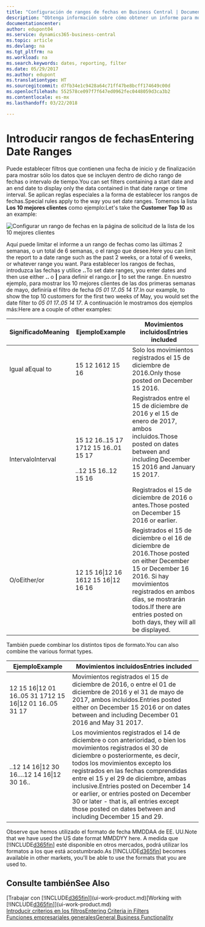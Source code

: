 ```yaml
---
title: "Configuración de rangos de fechas en Business Central | Documentos de Microsoft"
description: "Obtenga información sobre cómo obtener un informe para mostrar datos de periodos de tiempo específicos mediante rangos de fechas en Business Central."
documentationcenter: 
author: edupont04
ms.service: dynamics365-business-central
ms.topic: article
ms.devlang: na
ms.tgt_pltfrm: na
ms.workload: na
ms.search.keywords: dates, reporting, filter
ms.date: 05/29/2017
ms.author: edupont
ms.translationtype: HT
ms.sourcegitcommit: d7fb34e1c9428a64c71ff47be8bcff174649c00d
ms.openlocfilehash: 552578ce097f7f647ed0962fec0448059d3ca3b2
ms.contentlocale: es-mx
ms.lasthandoff: 03/22/2018

---
```

# <a name="entering-date-ranges"></a><span data-ttu-id="39fdd-103">Introducir rangos de fechas</span><span class="sxs-lookup"><span data-stu-id="39fdd-103">Entering Date Ranges</span></span> 
<span data-ttu-id="39fdd-104">Puede establecer filtros que contienen una fecha de inicio y de finalización para mostrar sólo los datos que se incluyen dentro de dicho rango de fechas o intervalo de tiempo.</span><span class="sxs-lookup"><span data-stu-id="39fdd-104">You can set filters containing a start date and an end date to display only the data contained in that date range or time interval.</span></span> <span data-ttu-id="39fdd-105">Se aplican reglas especiales a la forma de establecer los rangos de fechas.</span><span class="sxs-lookup"><span data-stu-id="39fdd-105">Special rules apply to the way you set date ranges.</span></span> <span data-ttu-id="39fdd-106">Tomemos la lista **Los 10 mejores clientes** como ejemplo:</span><span class="sxs-lookup"><span data-stu-id="39fdd-106">Let's take the **Customer Top 10** as an example:</span></span>

![Configurar un rango de fechas en la página de solicitud de la lista de los 10 mejores clientes](./media/ui-enter-date-ranges/customer-top10-list.png)

<span data-ttu-id="39fdd-108">Aquí puede limitar el informe a un rango de fechas como las últimas 2 semanas, o un total de 6 semanas, o el rango que desee.</span><span class="sxs-lookup"><span data-stu-id="39fdd-108">Here you can limit the report to a date range such as the past 2 weeks, or a total of 6 weeks, or whatever range you want.</span></span> <span data-ttu-id="39fdd-109">Para establecer los rangos de fechas, introduzca las fechas y utilice **..**</span><span class="sxs-lookup"><span data-stu-id="39fdd-109">To set date ranges, you enter dates and then use either **..**</span></span> <span data-ttu-id="39fdd-110">o **|** para definir el rango.</span><span class="sxs-lookup"><span data-stu-id="39fdd-110">or **|** to set the range.</span></span> <span data-ttu-id="39fdd-111">En nuestro ejemplo, para mostrar los 10 mejores clientes de las dos primeras semanas de mayo, definiría el filtro de fecha *05 01 17..05 14 17*.</span><span class="sxs-lookup"><span data-stu-id="39fdd-111">In our example, to show the top 10 customers for the first two weeks of May, you would set the date filter to *05 01 17..05 14 17*.</span></span>
<span data-ttu-id="39fdd-112">A continuación le mostramos dos ejemplos más:</span><span class="sxs-lookup"><span data-stu-id="39fdd-112">Here are a couple of other examples:</span></span>

| <span data-ttu-id="39fdd-113">Significado</span><span class="sxs-lookup"><span data-stu-id="39fdd-113">Meaning</span></span> | <span data-ttu-id="39fdd-114">Ejemplo</span><span class="sxs-lookup"><span data-stu-id="39fdd-114">Example</span></span> | <span data-ttu-id="39fdd-115">Movimientos incluidos</span><span class="sxs-lookup"><span data-stu-id="39fdd-115">Entries included</span></span> |
|---|---|---|
|<span data-ttu-id="39fdd-116">Igual a</span><span class="sxs-lookup"><span data-stu-id="39fdd-116">Equal to</span></span>| <span data-ttu-id="39fdd-117">15 12 16</span><span class="sxs-lookup"><span data-stu-id="39fdd-117">12 15 16</span></span> |<span data-ttu-id="39fdd-118">Solo los movimientos registrados el 15 de diciembre de 2016.</span><span class="sxs-lookup"><span data-stu-id="39fdd-118">Only those posted on December 15 2016.</span></span>|
|<span data-ttu-id="39fdd-119">Intervalo</span><span class="sxs-lookup"><span data-stu-id="39fdd-119">Interval</span></span>| <span data-ttu-id="39fdd-120">15 12 16..15 17 17</span><span class="sxs-lookup"><span data-stu-id="39fdd-120">12 15 16..01 15 17</span></span><br /><br /><span data-ttu-id="39fdd-121">..12 15 16</span><span class="sxs-lookup"><span data-stu-id="39fdd-121">..12 15 16</span></span>|<span data-ttu-id="39fdd-122">Registrados entre el 15 de diciembre de 2016 y el 15 de enero de 2017, ambos incluidos.</span><span class="sxs-lookup"><span data-stu-id="39fdd-122">Those posted on dates between and including December 15 2016 and January 15 2017.</span></span><br /><br /><span data-ttu-id="39fdd-123">Registrados el 15 de diciembre de 2016 o antes.</span><span class="sxs-lookup"><span data-stu-id="39fdd-123">Those posted on December 15 2016 or earlier.</span></span>|
|<span data-ttu-id="39fdd-124">O/o</span><span class="sxs-lookup"><span data-stu-id="39fdd-124">Either/or</span></span>|<span data-ttu-id="39fdd-125">12 15 16&#124;12 16 16</span><span class="sxs-lookup"><span data-stu-id="39fdd-125">12 15 16&#124;12 16 16</span></span>|<span data-ttu-id="39fdd-126">Registrados el 15 de diciembre o el 16 de diciembre de 2016.</span><span class="sxs-lookup"><span data-stu-id="39fdd-126">Those posted on either December 15 or December 16 2016.</span></span> <span data-ttu-id="39fdd-127">Si hay movimientos registrados en ambos días, se mostrarán todos.</span><span class="sxs-lookup"><span data-stu-id="39fdd-127">If there are entries posted on both days, they will all be displayed.</span></span>|

<span data-ttu-id="39fdd-128">También puede combinar los distintos tipos de formato.</span><span class="sxs-lookup"><span data-stu-id="39fdd-128">You can also combine the various format types.</span></span>

| <span data-ttu-id="39fdd-129">Ejemplo</span><span class="sxs-lookup"><span data-stu-id="39fdd-129">Example</span></span> | <span data-ttu-id="39fdd-130">Movimientos incluidos</span><span class="sxs-lookup"><span data-stu-id="39fdd-130">Entries included</span></span> |
|---|---|
|<span data-ttu-id="39fdd-131">12 15 16&#124;12 01 16..05 31 17</span><span class="sxs-lookup"><span data-stu-id="39fdd-131">12 15 16&#124;12 01 16..05 31 17</span></span> | <span data-ttu-id="39fdd-132">Movimientos registrados el 15 de diciembre de 2016, o entre el 01 de diciembre de 2016 y el 31 de mayo de 2017, ambos incluidos.</span><span class="sxs-lookup"><span data-stu-id="39fdd-132">Entries posted either on December 15 2016 or on dates between and including December 01 2016 and May 31 2017.</span></span> |
|<span data-ttu-id="39fdd-133">..12 14 16&#124;12 30 16..</span><span class="sxs-lookup"><span data-stu-id="39fdd-133">..12 14 16&#124;12 30 16..</span></span> | <span data-ttu-id="39fdd-134">Los movimientos registrados el 14 de diciembre o con anterioridad, o bien los movimientos registrados el 30 de diciembre o posteriormente, es decir, todos los movimientos excepto los registrados en las fechas comprendidas entre el 15 y el 29 de diciembre, ambas inclusive.</span><span class="sxs-lookup"><span data-stu-id="39fdd-134">Entries posted on December 14 or earlier, or entries posted on December 30 or later - that is, all entries except those posted on dates between and including December 15 and 29.</span></span> |

<span data-ttu-id="39fdd-135">Observe que hemos utilizado el formato de fecha MMDDAA de EE. UU.</span><span class="sxs-lookup"><span data-stu-id="39fdd-135">Note that we have used the US date format MMDDYY here.</span></span> <span data-ttu-id="39fdd-136">A medida que [!INCLUDE[d365fin](includes/d365fin_md.md)] esté disponible en otros mercados, podrá utilizar los formatos a los que está acostumbrado.</span><span class="sxs-lookup"><span data-stu-id="39fdd-136">As [!INCLUDE[d365fin](includes/d365fin_md.md)] becomes available in other markets, you'll be able to use the formats that you are used to.</span></span>

## <a name="see-also"></a><span data-ttu-id="39fdd-137">Consulte también</span><span class="sxs-lookup"><span data-stu-id="39fdd-137">See Also</span></span>
<span data-ttu-id="39fdd-138">[Trabajar con [!INCLUDE[d365fin](includes/d365fin_long_md.md)]](ui-work-product.md)</span><span class="sxs-lookup"><span data-stu-id="39fdd-138">[Working with [!INCLUDE[d365fin](includes/d365fin_long_md.md)]](ui-work-product.md)</span></span>  
[<span data-ttu-id="39fdd-139">Introducir criterios en los filtros</span><span class="sxs-lookup"><span data-stu-id="39fdd-139">Entering Criteria in Filters </span></span>](ui-enter-criteria-filters.md)  
[<span data-ttu-id="39fdd-140">Funciones empresariales generales</span><span class="sxs-lookup"><span data-stu-id="39fdd-140">General Business Functionality</span></span>](ui-across-business-areas.md)


